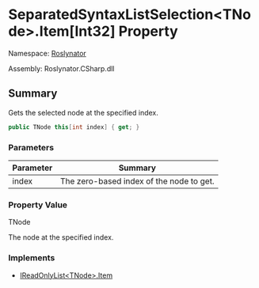 # SeparatedSyntaxListSelection\<TNode>\.Item\[Int32\] Property

Namespace: [Roslynator](../../README.md)

Assembly: Roslynator\.CSharp\.dll

## Summary

Gets the selected node at the specified index\.

```csharp
public TNode this[int index] { get; }
```

### Parameters

| Parameter | Summary |
| --------- | ------- |
| index | The zero\-based index of the node to get\.  |

### Property Value

TNode

The node at the specified index\.

### Implements

* [IReadOnlyList\<TNode>.Item](https://docs.microsoft.com/en-us/dotnet/api/system.collections.generic.ireadonlylist-1.item)
